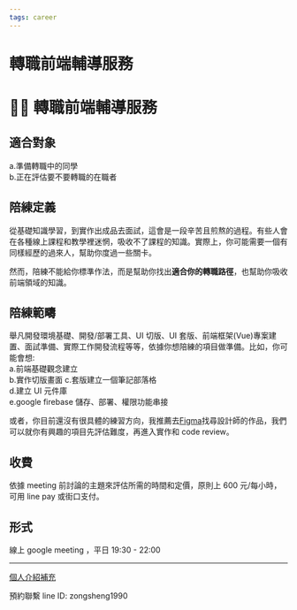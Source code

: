 ```yaml
---
tags: career
---
```


<div class='d-none'>

# 轉職前端輔導服務

</div>
<h1 class='level-top-text font-size-26'>👨‍🏭 轉職前端輔導服務</h1>

## 適合對象

a.準備轉職中的同學  
b.正在評估要不要轉職的在職者

## 陪練定義

從基礎知識學習，到實作出成品去面試，這會是一段辛苦且煎熬的過程。有些人會在各種線上課程和教學裡迷惘，吸收不了課程的知識。實際上，你可能需要一個有同樣經歷的過來人，幫助你度過一些關卡。

然而，陪練不能給你標準作法，而是幫助你找出**適合你的轉職路徑**，也幫助你吸收前端領域的知識。

## 陪練範疇

舉凡開發環境基礎、開發/部署工具、UI 切版、UI 套版、前端框架(Vue)專案建置、面試準備、實際工作開發流程等等，依據你想陪練的項目做準備。比如，你可能會想:  
a.前端基礎觀念建立  
b.實作切版畫面
c.套版建立一個筆記部落格  
d.建立 UI 元件庫  
e.google firebase 儲存、部署、權限功能串接

或者，你目前還沒有很具體的練習方向，我推薦去[Figma](https://www.figma.com/community)找尋設計師的作品，我們可以就你有興趣的項目先評估難度，再進入實作和 code review。

## 收費

依據 meeting 前討論的主題來評估所需的時間和定價，原則上 600 元/每小時，可用 line pay 或街口支付。

## 形式

線上 google meeting ，平日 19:30 - 22:00

---

[個人介紹補充](https://nuxt3-notes.vercel.app/about)

預約聯繫 line ID: zongsheng1990
